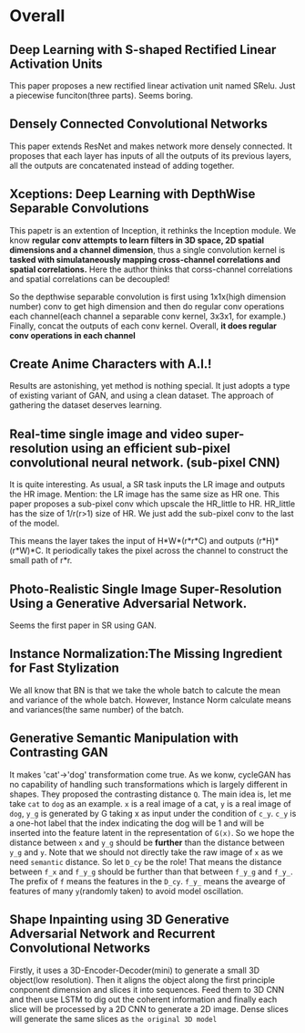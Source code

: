 # Overall
## Deep Learning with S-shaped Rectified Linear Activation Units
This paper proposes a new rectified linear activation unit named SRelu. 
Just a piecewise funciton(three parts). Seems boring.

## Densely Connected Convolutional Networks
This paper extends ResNet and makes network more densely connected.
It proposes that each layer has inputs of all the outputs of its previous layers,
all the outputs are concatenated instead of adding together. 

## Xceptions: Deep Learning with DepthWise Separable Convolutions
This papetr is an extention of Inception, it rethinks the Inception module.
We know **regular conv attempts to learn filters in 3D space, 2D spatial dimensions and a channel dimension**, thus
a single convolution kernel is **tasked with simulataneously mapping cross-channel correlations and spatial correlations.**
Here the author thinks that corss-channel correlations and spatial correlations can be decoupled!

So the depthwise separable convolution is first using 1x1x(high dimension number) conv to get high dimension and then do regular
conv operations each channel(each channel a separable conv kernel, 3x3x1, for example.) Finally, concat the outputs of each conv kernel. Overall, **it does regular conv operations in each channel**

## Create Anime Characters with A.I.!
Results are astonishing, yet method is nothing special. It just adopts a type of existing variant of GAN, and using a clean dataset.
The approach of gathering the dataset deserves learning.

## Real-time single image and video super-resolution using an efficient sub-pixel convolutional neural network. (sub-pixel CNN)
It is quite interesting. As usual, a SR task inputs the LR image and outputs the HR image. Mention: the LR image has the same size as HR one. This paper proposes a
sub-pixel conv which upscale the HR\_little to HR. HR\_little has the size of 1/r(r>1)
size of HR. We just add the sub-pixel conv to the last of the model.

This means the layer takes the input of H\*W\*(r\*r\*C) and outputs (r\*H)\*(r\*W)\*C.
It periodically takes the pixel across the channel to construct the small path of r*r.

## Photo-Realistic Single Image Super-Resolution Using a Generative Adversarial Network.
Seems the first paper in SR using GAN.

## Instance Normalization:The Missing Ingredient for Fast Stylization
We all know that BN is that we take the whole batch to calcute the mean and variance of the whole batch. However, Instance Norm calculate means and variances(the same number) of the batch.

## Generative Semantic Manipulation with Contrasting GAN
It makes 'cat'->'dog' transformation come true. As we konw, cycleGAN has no capability of handling such transformations which is largely different in shapes. They proposed the contrasting distance `Q`. The main idea is, let me take `cat` to `dog` as an example.
`x` is a real image of a cat, `y` is a real image of `dog`, `y_g` is generated by G taking x as input under the condition of `c_y`. `c_y` is a one-hot label that the index indicating the dog will be 1 and will be
inserted into the feature latent in the representation of `G(x)`. So we hope the distance between `x` and `y_g` should be **further**  than the distance between `y_g` and `y`. Note that we should not directly take the raw image of `x` as we need `semantic` distance. So
let `D_cy` be the role! That means the distance between `f_x` and `f_y_g` should be further than that between `f_y_g` and `f_y_`. The prefix of `f` means the features in the `D_cy`. `f_y_` means the avearge of features of many `y`(randomly taken) to avoid model oscillation.

## Shape Inpainting using 3D Generative Adversarial Network and Recurrent Convolutional Networks
Firstly, it uses a 3D-Encoder-Decoder(mini) to generate a small 3D object(low resolution). Then it aligns the object along the
first principle conponent dimension and slices it into sequences. Feed them to 3D CNN and then use LSTM to dig out the coherent
information and finally each slice will be processed by a 2D CNN to generate a 2D image. Dense slices will generate the same slices as `the original 3D model`
